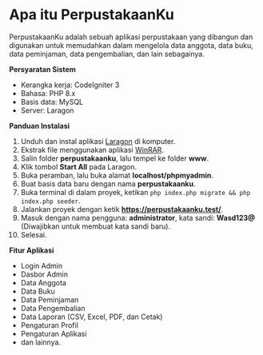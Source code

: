 # Apa itu PerpustakaanKu

PerpustakaanKu adalah sebuah aplikasi perpustakaan yang dibangun dan digunakan untuk memudahkan dalam mengelola data anggota, data buku, data peminjaman, data pengembalian, dan lain sebagainya.

**Persyaratan Sistem**

- Kerangka kerja: CodeIgniter 3
- Bahasa: PHP 8.x
- Basis data: MySQL
- Server: Laragon

**Panduan Instalasi**

1. Unduh dan instal aplikasi [Laragon](https://github.com/leokhoa/laragon/releases/download/6.0.0/laragon-wamp.exe) di komputer.
2. Ekstrak file menggunakan aplikasi [WinRAR](https://www.win-rar.com/postdownload.html).
3. Salin folder **perpustakaanku**, lalu tempel ke folder **www**.
4. Klik tombol **Start All** pada Laragon.
5. Buka peramban, lalu buka alamat **localhost/phpmyadmin**.
6. Buat basis data baru dengan nama **perpustakaanku**.
7. Buka terminal di dalam proyek, ketikan `php index.php migrate && php index.php seeder`.
8. Jalankan proyek dengan ketik **https://perpustakaanku.test/**.
9. Masuk dengan nama pengguna: **administrator**, kata sandi: **Wasd123@** (Diwajibkan untuk membuat kata sandi baru).
10. Selesai.

**Fitur Aplikasi**

- Login Admin
- Dasbor Admin
- Data Anggota
- Data Buku
- Data Peminjaman
- Data Pengembalian
- Data Laporan (CSV, Excel, PDF, dan Cetak)
- Pengaturan Profil
- Pengaturan Aplikasi
- dan lainnya.